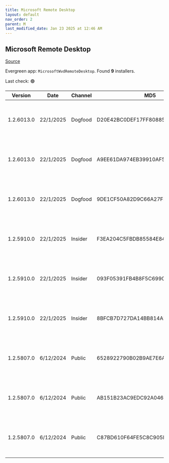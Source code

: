 ```yaml
---
title: Microsoft Remote Desktop
layout: default
nav_order: 2
parent: M
last_modified_date: Jan 23 2025 at 12:46 AM
---
```


## Microsoft Remote Desktop

[Source](https://docs.microsoft.com/en-us/azure/virtual-desktop/connect-windows-7-10)

Evergreen app: `MicrosoftWvdRemoteDesktop`. Found **9** installers.

Last check: 🟢

| Version    | Date      | Channel | MD5                              | Sha2                                                                                                                             | Architecture | Filename | URI                                                                                                                                                                                                                                                                  |
| ---------- | --------- | ------- | -------------------------------- | -------------------------------------------------------------------------------------------------------------------------------- | ------------ | -------- | -------------------------------------------------------------------------------------------------------------------------------------------------------------------------------------------------------------------------------------------------------------------- |
| 1.2.6013.0 | 22/1/2025 | Dogfood | D20E42BC0DEF17FF808855E3B5D5A93F | C35CC63D03209938E72F910D0204B16ED17CA71DF39C68B20372F6E8A3D1B944E8FA68911A9F8B0D3FD9B8F10C4C06167CF9622C6E245AC8ACE60327FEA99520 | ARM64        |          | [https://res.cdn.office.net/remote-desktop-windows-client/97a03e49-c8cc-4725-a5c5-af56b4a7cf9a/RemoteDesktop_1.2.6013.0_ARM64.msi](https://res.cdn.office.net/remote-desktop-windows-client/97a03e49-c8cc-4725-a5c5-af56b4a7cf9a/RemoteDesktop_1.2.6013.0_ARM64.msi) |
| 1.2.6013.0 | 22/1/2025 | Dogfood | A9EE61DA974EB39910AF5E65EECF6990 | 0FF3FDD21E1C82C5896EA29D3E53F9E755BF352786E36D8D0BF30BAFECF083C03B42BC2022B7680B8052937909188171E1065906C8919C1D7CA39784071B9656 | x64          |          | [https://res.cdn.office.net/remote-desktop-windows-client/ad99831f-118f-47f2-b344-5583aa1ecd5c/RemoteDesktop_1.2.6013.0_x64.msi](https://res.cdn.office.net/remote-desktop-windows-client/ad99831f-118f-47f2-b344-5583aa1ecd5c/RemoteDesktop_1.2.6013.0_x64.msi)     |
| 1.2.6013.0 | 22/1/2025 | Dogfood | 9DE1CF50A82D9C66A27F5AE40BD3F2AD | B717462B55BAD157CAEA7F9BC8C4B4F99F5E903D1C393E8B5F87582F5DF80790C4B2D69FEF16BF72DC98931F94365E996631BCFD8DEB46F8623D315E83D10A82 | x86          |          | [https://res.cdn.office.net/remote-desktop-windows-client/064af9f5-9edd-49ea-9957-e0f7c1ff638f/RemoteDesktop_1.2.6013.0_x86.msi](https://res.cdn.office.net/remote-desktop-windows-client/064af9f5-9edd-49ea-9957-e0f7c1ff638f/RemoteDesktop_1.2.6013.0_x86.msi)     |
| 1.2.5910.0 | 22/1/2025 | Insider | F3EA204C5FBDB85584E8447A0E773811 | 35F409BA2BA9E5463723F42D3A56BCE7B36688D14FB3697451A1E2EAB5543754AF7211A6B6E79F5CE87C859B188E05104D084F8427CA6C57B289E66F10C6C458 | ARM64        |          | [https://res.cdn.office.net/remote-desktop-windows-client/ebc331c2-c93e-48e9-8740-600218caf43c/RemoteDesktop_1.2.5910.0_ARM64.msi](https://res.cdn.office.net/remote-desktop-windows-client/ebc331c2-c93e-48e9-8740-600218caf43c/RemoteDesktop_1.2.5910.0_ARM64.msi) |
| 1.2.5910.0 | 22/1/2025 | Insider | 093F05391FB4B8F5C699072EE80B1A3D | 8F700BC16B46925FED58795775083F88D079E17E3EEF8E4F2E32C8248F4302B29751C505298FB8D4F1862018583D26676E850A20B54650D533C4F018CC50ADAA | x64          |          | [https://res.cdn.office.net/remote-desktop-windows-client/b6a8d075-5e2f-4166-a9c9-78180790dfa1/RemoteDesktop_1.2.5910.0_x64.msi](https://res.cdn.office.net/remote-desktop-windows-client/b6a8d075-5e2f-4166-a9c9-78180790dfa1/RemoteDesktop_1.2.5910.0_x64.msi)     |
| 1.2.5910.0 | 22/1/2025 | Insider | 8BFCB7D727DA14BB814AB411423DE190 | EB07D397F8F016D223406D958FF1CB136F2E3FDB7A6C8F5EF40EF4954A6998F68FADA8266A7022812AF986BFF5B3A694537BCB1A557157986703502CAB5EC969 | x86          |          | [https://res.cdn.office.net/remote-desktop-windows-client/dbd2c29e-6b06-4c7c-ba49-56cc1a3ca8a0/RemoteDesktop_1.2.5910.0_x86.msi](https://res.cdn.office.net/remote-desktop-windows-client/dbd2c29e-6b06-4c7c-ba49-56cc1a3ca8a0/RemoteDesktop_1.2.5910.0_x86.msi)     |
| 1.2.5807.0 | 6/12/2024 | Public  | 6528922790B02B9AE7E6AF6F46FD5932 | D4A49637A4662CFE210DD25C269E5DB210E67C9022EBA949DFB3DDE806464EB5CF9E917205B52A85DC9B1ECA7413E5B14BA9A9782CC4B6E819FB1E60FE7B5E33 | ARM64        |          | [https://res.cdn.office.net/remote-desktop-windows-client/f138e5de-bea8-460d-acbc-52f1afdbc966/RemoteDesktop_1.2.5807.0_ARM64.msi](https://res.cdn.office.net/remote-desktop-windows-client/f138e5de-bea8-460d-acbc-52f1afdbc966/RemoteDesktop_1.2.5807.0_ARM64.msi) |
| 1.2.5807.0 | 6/12/2024 | Public  | AB151B23AC9EDC92A0462DC906A1FD0E | 47A35A3AEC63D96B5BDE4353F709D103018ADAF768EC1B6E0F91BDD1CC4D205CF3D438BFD2EBBE0B6B4C001854911E20B5E18D587D4C348A8195DA6B45BA41C5 | x64          |          | [https://res.cdn.office.net/remote-desktop-windows-client/7bc1bf8b-8117-4a30-b6c5-872394c7ad27/RemoteDesktop_1.2.5807.0_x64.msi](https://res.cdn.office.net/remote-desktop-windows-client/7bc1bf8b-8117-4a30-b6c5-872394c7ad27/RemoteDesktop_1.2.5807.0_x64.msi)     |
| 1.2.5807.0 | 6/12/2024 | Public  | C87BD610F64FE5C8C905BCE2D1B825A9 | F3159BB4504A30002FB908FBB6BBA0021C8BB6025C8F3D5F338C76095C7BA2AABABDE72B1D39B7B40110EC58388125F57C8ED010D6913DEA02403C37B6278C33 | x86          |          | [https://res.cdn.office.net/remote-desktop-windows-client/1941fa2f-d7bc-44f4-8805-5c074378c891/RemoteDesktop_1.2.5807.0_x86.msi](https://res.cdn.office.net/remote-desktop-windows-client/1941fa2f-d7bc-44f4-8805-5c074378c891/RemoteDesktop_1.2.5807.0_x86.msi)     |
